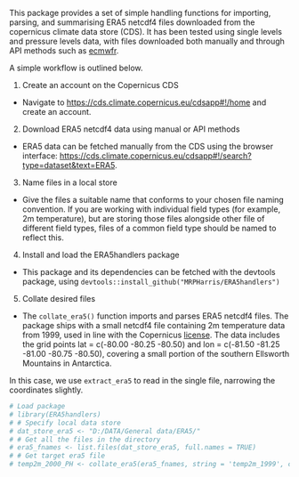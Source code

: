 
This package provides a set of simple handling functions for importing,
parsing, and summarising ERA5 netcdf4 files downloaded from the
copernicus climate data store (CDS). It has been tested using single
levels and pressure levels data, with files downloaded both manually and
through API methods such as
[ecmwfr](https://github.com/bluegreen-labs/ecmwfr).

A simple workflow is outlined below.

1)  Create an account on the Copernicus CDS

-   Navigate to <https://cds.climate.copernicus.eu/cdsapp#!/home> and
    create an account.

2)  Download ERA5 netcdf4 data using manual or API methods

-   ERA5 data can be fetched manually from the CDS using the browser
    interface:
    <https://cds.climate.copernicus.eu/cdsapp#!/search?type=dataset&text=ERA5>.

3)  Name files in a local store

-   Give the files a suitable name that conforms to your chosen file
    naming convention. If you are working with individual field types
    (for example, 2m temperature), but are storing those files alongside
    other file of different field types, files of a common field type
    should be named to reflect this.

4)  Install and load the ERA5handlers package

-   This package and its dependencies can be fetched with the devtools
    package, using `devtools::install_github("MRPHarris/ERA5handlers")`

5)  Collate desired files

-   The `collate_era5()` function imports and parses ERA5 netcdf4 files.
    The package ships with a small netcdf4 file containing 2m
    temperature data from 1999, used in line with the Copernicus
    [license](https://cds.climate.copernicus.eu/api/v2/terms/static/licence-to-use-copernicus-products.pdf).
    The data includes the grid points lat = c(-80.00 -80.25 -80.50) and
    lon = c(-81.50 -81.25 -81.00 -80.75 -80.50), covering a small
    portion of the southern Ellsworth Mountains in Antarctica.

In this case, we use `extract_era5` to read in the single file,
narrowing the coordinates slightly.

``` r
# Load package 
# library(ERA5handlers)
# # Specify local data store
# dat_store_era5 <- "D:/DATA/General data/ERA5/"
# # Get all the files in the directory
# era5_fnames <- list.files(dat_store_era5, full.names = TRUE)
# # Get target era5 file
# temp2m_2000_PH <- collate_era5(era5_fnames, string = 'temp2m_1999', coords = c(-80.25, -81.25))
```
